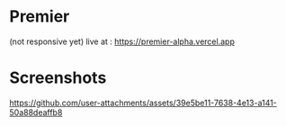 # Premier
(not responsive yet)
live at : https://premier-alpha.vercel.app
# Screenshots


https://github.com/user-attachments/assets/39e5be11-7638-4e13-a141-50a88deaffb8

